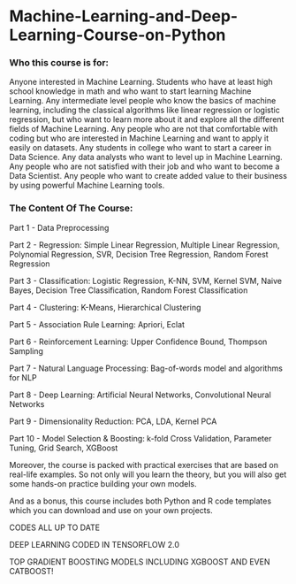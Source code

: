 # Machine-Learning-and-Deep-Learning-Course-on-Python

 
### Who this course is for:

Anyone interested in Machine Learning.
Students who have at least high school knowledge in math and who want to start learning Machine Learning.
Any intermediate level people who know the basics of machine learning, including the classical algorithms like linear regression or logistic regression, but who want to learn more about it and explore all the different fields of Machine Learning.
Any people who are not that comfortable with coding but who are interested in Machine Learning and want to apply it easily on datasets.
Any students in college who want to start a career in Data Science.
Any data analysts who want to level up in Machine Learning.
Any people who are not satisfied with their job and who want to become a Data Scientist.
Any people who want to create added value to their business by using powerful Machine Learning tools. 
 

### The Content Of The Course: 

Part 1 - Data Preprocessing

Part 2 - Regression: Simple Linear Regression, Multiple Linear Regression, Polynomial Regression, SVR, Decision Tree Regression, Random Forest Regression

Part 3 - Classification: Logistic Regression, K-NN, SVM, Kernel SVM, Naive Bayes, Decision Tree Classification, Random Forest Classification

Part 4 - Clustering: K-Means, Hierarchical Clustering

Part 5 - Association Rule Learning: Apriori, Eclat

Part 6 - Reinforcement Learning: Upper Confidence Bound, Thompson Sampling

Part 7 - Natural Language Processing: Bag-of-words model and algorithms for NLP

Part 8 - Deep Learning: Artificial Neural Networks, Convolutional Neural Networks

Part 9 - Dimensionality Reduction: PCA, LDA, Kernel PCA

Part 10 - Model Selection & Boosting: k-fold Cross Validation, Parameter Tuning, Grid Search, XGBoost

Moreover, the course is packed with practical exercises that are based on real-life examples. So not only will you learn the theory, but you will also get some hands-on practice building your own models.

And as a bonus, this course includes both Python and R code templates which you can download and use on your own projects.

CODES ALL UP TO DATE

DEEP LEARNING CODED IN TENSORFLOW 2.0

TOP GRADIENT BOOSTING MODELS INCLUDING XGBOOST AND EVEN CATBOOST!
